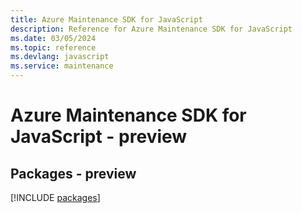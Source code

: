 ```yaml
---
title: Azure Maintenance SDK for JavaScript
description: Reference for Azure Maintenance SDK for JavaScript
ms.date: 03/05/2024
ms.topic: reference
ms.devlang: javascript
ms.service: maintenance
---
```

# Azure Maintenance SDK for JavaScript - preview
## Packages - preview
[!INCLUDE [packages](maintenance-index.md)]